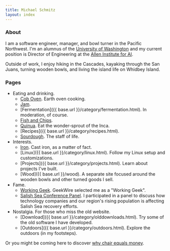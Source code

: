 ```yaml
---
title: Michael Schmitz
layout: index
---
```


### About

I am a software engineer, manager, and bowl turner in the Pacific Northwest.
I'm an alumnus of the [University of Washington](http://www.washington.edu/)
and my current position is Director of Engineering at the [Allen Institute for AI](http://www.allenai.org).

Outside of work, I enjoy hiking in the Cascades, kayaking through the San
Juans, turning wooden bowls, and living the island life on Whidbey Island.

### Pages

*  Eating and drinking.
    - [Cob Oven](/food/coboven.html). Earth oven cooking.
    - [Jam](/food/jam.html).
    - [Fermentation]({{ base.url }}/category/fermentation.html). In moderation, of course.
    - [Fish and Chips](/food/fishnchips.html).
    - [Quinua](/food/quinua.html). Eat the wonder-sprout of the Inca.
    - [Recipes]({{ base.url }}/category/recipes.html).
    - [Sourdough](/food/sourdough.html). The staff of life.
*  Interests.
    - [Iron](/pages/castiron.html). Cast iron, as a matter of fact.
    - [Linux]({{ base.url }}/category/linux.html). Follow my Linux setup and customizations.
    - [Projects]({{ base.url }}/category/projects.html). Learn about projects I've built.
    - [Wood]({{ base.url }}/wood). A separate site focused around the wooden bowls and other turned goods I sell.
*  Fame.
    - [Working Geek](https://www.geekwire.com/2018/working-geek-artificial-intelligence-engineering-leader-michael-schmitz-loves-github-google-pixel-list-making/).  GeekWire selected me as a "Working Geek".
    - [Salish Sea Conference Panel](https://www.eopugetsound.org/magazine/ssec2018/digital-tech).  I participated in a panel to discuss how technology companies and our region's rising population is affecting Salish Sea recovery efforts.
* Nostalgia. For those who miss the old website.
    - [Download]({{ base.url }}/category/olddownloads.html). Try some of the old software I have developed.
    - [Outdoors]({{ base.url }}/category/outdoors.html). Explore the outdoors (in my footsteps).

Or you might be coming here to discover [why chair equals money](pages/chaireqmoney.html).
